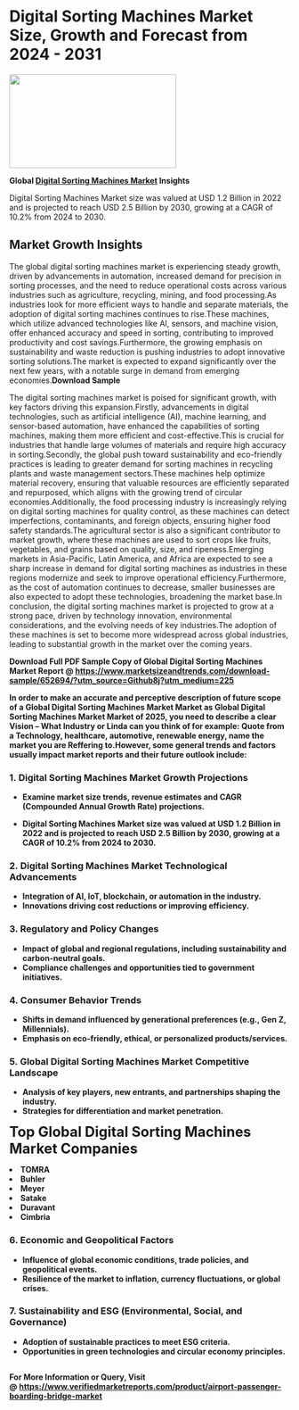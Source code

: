 <H1>Digital Sorting Machines Market Size, Growth and Forecast from 2024 - 2031</H1><img class="aligncenter size-medium wp-image-584254" src="https://thirdeyenews.in/wp-content/uploads/2024/09/Global-Market-Research-300x168.jpeg" alt="" width="300" height="168" /><p><strong>Global&nbsp;<a href="https://www.marketsizeandtrends.com/download-sample/652694/?utm_source=Github8j?utm_medium=225">Digital Sorting Machines Market</a> Insights</strong></p><p>Digital Sorting Machines Market size was valued at USD 1.2 Billion in 2022 and is projected to reach USD 2.5 Billion by 2030, growing at a CAGR of 10.2% from 2024 to 2030.</p><p><h2>Market Growth Insights</h2> <p>The global digital sorting machines market is experiencing steady growth, driven by advancements in automation, increased demand for precision in sorting processes, and the need to reduce operational costs across various industries such as agriculture, recycling, mining, and food processing.As industries look for more efficient ways to handle and separate materials, the adoption of digital sorting machines continues to rise.These machines, which utilize advanced technologies like AI, sensors, and machine vision, offer enhanced accuracy and speed in sorting, contributing to improved productivity and cost savings.Furthermore, the growing emphasis on sustainability and waste reduction is pushing industries to adopt innovative sorting solutions.The market is expected to expand significantly over the next few years, with a notable surge in demand from emerging economies.<strong>Download Sample</strong> <p>The digital sorting machines market is poised for significant growth, with key factors driving this expansion.Firstly, advancements in digital technologies, such as artificial intelligence (AI), machine learning, and sensor-based automation, have enhanced the capabilities of sorting machines, making them more efficient and cost-effective.This is crucial for industries that handle large volumes of materials and require high accuracy in sorting.Secondly, the global push toward sustainability and eco-friendly practices is leading to greater demand for sorting machines in recycling plants and waste management sectors.These machines help optimize material recovery, ensuring that valuable resources are efficiently separated and repurposed, which aligns with the growing trend of circular economies.Additionally, the food processing industry is increasingly relying on digital sorting machines for quality control, as these machines can detect imperfections, contaminants, and foreign objects, ensuring higher food safety standards.The agricultural sector is also a significant contributor to market growth, where these machines are used to sort crops like fruits, vegetables, and grains based on quality, size, and ripeness.Emerging markets in Asia-Pacific, Latin America, and Africa are expected to see a sharp increase in demand for digital sorting machines as industries in these regions modernize and seek to improve operational efficiency.Furthermore, as the cost of automation continues to decrease, smaller businesses are also expected to adopt these technologies, broadening the market base.In conclusion, the digital sorting machines market is projected to grow at a strong pace, driven by technology innovation, environmental considerations, and the evolving needs of key industries.The adoption of these machines is set to become more widespread across global industries, leading to substantial growth in the market over the coming years.<strong></p><p><span class=""><strong>Download Full PDF Sample Copy of Global Digital Sorting Machines Market Report</strong> @ <a href="https://www.marketsizeandtrends.com/download-sample/652694/?utm_source=Github8j?utm_medium=225" target="_blank">https://www.marketsizeandtrends.com/download-sample/652694/?utm_source=Github8j?utm_medium=225</a></span></p><p>In order to make an accurate and perceptive description of future scope of a Global&nbsp;Digital Sorting Machines Market Market as Global&nbsp;Digital Sorting Machines Market Market of 2025, you need to describe a clear Vision &ndash; What Industry or Linda can you think of for example: Quote from a Technology, healthcare, automotive, renewable energy, name the market you are Reffering to.However, some general trends and factors usually impact market reports and their future outlook include:</p><h3>1.&nbsp;<strong>Digital Sorting Machines Market Growth Projections</strong></h3><ul><li>Examine market size trends, revenue estimates and CAGR (Compounded Annual Growth Rate) projections.</li><li><p>Digital Sorting Machines Market size was valued at USD 1.2 Billion in 2022 and is projected to reach USD 2.5 Billion by 2030, growing at a CAGR of 10.2% from 2024 to 2030.</p></li></ul><h3>2.&nbsp;<strong>Digital Sorting Machines Market Technological Advancements</strong></h3><ul><li>Integration of AI, IoT, blockchain, or automation in the industry.</li><li>Innovations driving cost reductions or improving efficiency.</li></ul><h3>3.&nbsp;<strong>Regulatory and Policy Changes</strong></h3><ul><li>Impact of global and regional regulations, including sustainability and carbon-neutral goals.</li><li>Compliance challenges and opportunities tied to government initiatives.</li></ul><h3>4.&nbsp;<strong>Consumer Behavior Trends</strong></h3><ul><li>Shifts in demand influenced by generational preferences (e.g., Gen Z, Millennials).</li><li>Emphasis on eco-friendly, ethical, or personalized products/services.</li></ul><h3>5.&nbsp;<strong>Global Digital Sorting Machines Market Competitive Landscape</strong></h3><ul><li>Analysis of key players, new entrants, and partnerships shaping the industry.</li><li>Strategies for differentiation and market penetration.</li></ul><p data-pm-slice="1 1 []"><span style="color: inherit; font-family: inherit; font-size: 25px;">Top Global Digital Sorting Machines Market Companies</span></p><div class="" data-test-id=""><p><li>TOMRA</li><li> Buhler</li><li> Meyer</li><li> Satake</li><li> Duravant</li><li> Cimbria</li></p></div><h3>6.&nbsp;<strong>Economic and Geopolitical Factors</strong></h3><ul><li>Influence of global economic conditions, trade policies, and geopolitical events.</li><li>Resilience of the market to inflation, currency fluctuations, or global crises.</li></ul><h3>7.&nbsp;<strong>Sustainability and ESG (Environmental, Social, and Governance)</strong></h3><ul><li>Adoption of sustainable practices to meet ESG criteria.</li><li>Opportunities in green technologies and circular economy principles.</li></ul><h2><strong style="font-size: 14px;">For More Information or Query, Visit @&nbsp;</strong><a style="background-color: #ffffff; font-size: 14px;" href="https://www.marketsizeandtrends.com/report/digital-sorting-machines-market/" target="_blank">https://www.verifiedmarketreports.com/product/airport-passenger-boarding-bridge-market</a></h2>